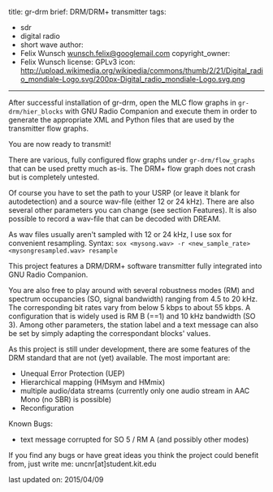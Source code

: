 title: gr-drm
brief: DRM/DRM+ transmitter
tags: 
  - sdr
  - digital radio
  - short wave
author:
  - Felix Wunsch <wunsch.felix@googlemail.com>
copyright_owner:
  - Felix Wunsch
license: GPLv3
icon: http://upload.wikimedia.org/wikipedia/commons/thumb/2/21/Digital_radio_mondiale-Logo.svg/200px-Digital_radio_mondiale-Logo.svg.png
---

After successful installation of gr-drm, open the MLC flow graphs in `gr-drm/hier_blocks` 
with GNU Radio Companion and execute them in order to generate the appropriate 
XML and Python files that are used by the transmitter flow graphs.
 
You are now ready to transmit!

There are various, fully configured flow graphs under `gr-drm/flow_graphs` 
that can be used pretty much as-is. The DRM+ flow graph does not crash but is
completely untested.

Of course you have to set the path to your USRP (or leave it blank for 
autodetection) and a source wav-file (either 12 or 24 kHz). There are also 
several other parameters you can change (see section Features). It is also 
possible to record a wav-file that can be decoded with DREAM.

As wav files usually aren't sampled with 12 or 24 kHz, I use sox for convenient
resampling.
Syntax: `sox <mysong.wav> -r <new_sample_rate> <mysongresampled.wav> resample`

This project features a DRM/DRM+ software transmitter fully integrated into GNU Radio
Companion.

You are also free to play around with several robustness modes (RM) and spectrum 
occupancies (SO, signal bandwidth) ranging from 4.5 to 20 kHz. The corresponding
bit rates vary from below 5 kbps to about 55 kbps. A configuration that is widely
used is RM B (==1) and 10 kHz bandwidth (SO 3). Among other parameters, the
station label and a text message can also be set by simply adapting the 
correspondant blocks' values.

As this project is still under development, there are some features of the DRM
standard that are not (yet) available. The most important are:

- Unequal Error Protection (UEP)
- Hierarchical mapping (HMsym and HMmix)
- multiple audio/data streams (currently only one audio stream in AAC Mono (no 
  SBR) is possible)
- Reconfiguration


Known Bugs:
- text message corrupted for SO 5 / RM A (and possibly other modes) 

If you find any bugs or have great ideas you think the project could benefit 
from, just write me: uncnr[at]student.kit.edu

last updated on: 2015/04/09
